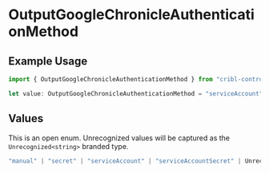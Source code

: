 # OutputGoogleChronicleAuthenticationMethod

## Example Usage

```typescript
import { OutputGoogleChronicleAuthenticationMethod } from "cribl-control-plane/models";

let value: OutputGoogleChronicleAuthenticationMethod = "serviceAccount";
```

## Values

This is an open enum. Unrecognized values will be captured as the `Unrecognized<string>` branded type.

```typescript
"manual" | "secret" | "serviceAccount" | "serviceAccountSecret" | Unrecognized<string>
```